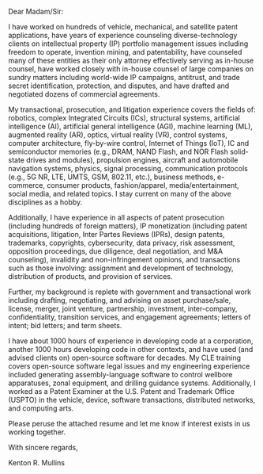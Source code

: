 Dear Madam/Sir:

I have worked on hundreds of vehicle, mechanical, and satellite patent applications, have years of experience counseling diverse-technology clients on intellectual property (IP) portfolio management issues including freedom to operate, invention mining, and patentability, have counseled many of these entities as their only attorney effectively serving as in-house counsel, have worked closely with in-house counsel of large companies on sundry matters including world-wide IP campaigns, antitrust, and trade secret identification, protection, and disputes, and have drafted and negotiated dozens of commercial agreements.

My transactional, prosecution, and litigation experience covers the fields of: robotics, complex Integrated Circuits (ICs), structural systems, artificial intelligence (AI), artificial general intelligence (AGI), machine learning (ML), augmented reality (AR), optics, virtual reality (VR), control systems, computer architecture, fly-by-wire control, Internet of Things (IoT), IC and semiconductor memories (e.g., DRAM, NAND Flash, and NOR Flash solid-state drives and modules), propulsion engines, aircraft and automobile navigation systems, physics, signal processing, communication protocols (e.g., 5G NR, LTE, UMTS, GSM, 802.11, etc.), business methods, e-commerce, consumer products, fashion/apparel, media/entertainment, social media, and related topics.  I stay current on many of the above disciplines as a hobby.

Additionally, I have experience in all aspects of patent prosecution (including hundreds of foreign matters), IP monetization (including patent acquisitions, litigation, Inter Partes Reviews (IPRs), design patents, trademarks, copyrights, cybersecurity, data privacy, risk assessment, opposition proceedings, due diligence, deal negotiation, and M&A counseling), invalidity and non-infringement opinions, and transactions such as those involving: assignment and development of technology, distribution of products, and provision of services. 

Further, my background is replete with government and transactional work including drafting, negotiating, and advising on asset purchase/sale, license, merger, joint venture, partnership, investment, inter-company, confidentiality, transition services, and engagement agreements; letters of intent; bid letters; and term sheets. 

I have about 1000 hours of experience in developing code at a corporation, another 1000 hours developing code in other contexts, and have used (and advised clients on) open-source software for decades.  My CLE training covers open-source software legal issues and my engineering experience included generating assembly-language software to control wellbore apparatuses, zonal equipment, and drilling guidance systems.  Additionally, I worked as a Patent Examiner at the U.S. Patent and Trademark Office (USPTO) in the vehicle, device, software transactions, distributed networks, and computing arts.

Please peruse the attached resume and let me know if interest exists in us working together.

With sincere regards, 
 
Kenton R. Mullins
